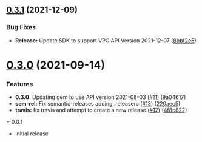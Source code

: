 ## [0.3.1](https://github.com/IBM/vpc-ruby-sdk/compare/0.3.0...0.3.1) (2021-12-09)


### Bug Fixes

* **Release:** Update SDK to support VPC API Version 2021-12-07 ([8bbf2e5](https://github.com/IBM/vpc-ruby-sdk/commit/8bbf2e5c2c118084b223f652fde01ca6b8ea7242))

# [0.3.0](https://github.com/IBM/vpc-ruby-sdk/compare/0.2.0...0.3.0) (2021-09-14)


### Features

* **0.3.0:** Updating gem to use API version 2021-08-03 ([#11](https://github.com/IBM/vpc-ruby-sdk/issues/11)) ([9a04617](https://github.com/IBM/vpc-ruby-sdk/commit/9a04617a222ae476af48a57f12d49315bad7674e))
* **sem-rel:** Fix semantic-releases adding .releaserc ([#13](https://github.com/IBM/vpc-ruby-sdk/issues/13)) ([220aec5](https://github.com/IBM/vpc-ruby-sdk/commit/220aec5d5516d7e6ced22a8ffb2ca47d6b2f7117))
* **travis:** fix travis and attempt to create a new release ([#12](https://github.com/IBM/vpc-ruby-sdk/issues/12)) ([4f8c822](https://github.com/IBM/vpc-ruby-sdk/commit/4f8c822fc89b251892933fdcab07c8dcaecb4871))

= 0.0.1
* Initial release
